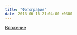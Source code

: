 ```yaml
---
title: "Фотография"
date: 2013-06-16 21:04:00 +0300
---
```



[Вложение](https://vk.com/photo41076938_305692587)
